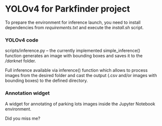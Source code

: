 # YOLOv4 for Parkfinder project

To prepare the environment for inference launch, you need to install dependencies from _requirements.txt_ and execute the _install.sh_ script. 

### YOLOv4 code
scripts/inference.py – the currently implemented simple_inference() function generates an image with bounding boxes and saves it to the _/darknet_ folder.

Full inference available via inference() function which allows to process images from the desired folder and cast the output (.csv and/or images with bounding boxes) to the defined directory.

### Annotation widget

A widget for annotating of parking lots images inside the Jupyter Notebook environment. 



Did you miss me?
